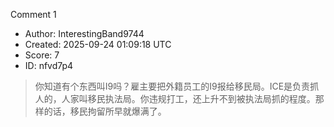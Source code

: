 Comment 1

- Author: InterestingBand9744
- Created: 2025-09-24 01:09:18 UTC
- Score: 7
- ID: nfvd7p4

> 你知道有个东西叫I9吗？雇主要把外籍员工的I9报给移民局。ICE是负责抓人的，人家叫移民执法局。你违规打工，还上升不到被执法局抓的程度。那样的话，移民拘留所早就爆满了。
